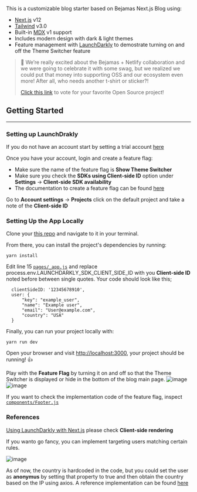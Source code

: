 This is a customizable blog starter based on Bejamas Next.js Blog using:

- [Next.js](https://github.com/vercel/next.js) v12
- [Tailwind](https://tailwindcss.com/) v3.0
- Built-in [MDX](https://mdxjs.com/) v1 support
- Includes modern design with dark & light themes
- Feature management with [LaunchDarkly](https://launchdarkly.com/) to demostrate turning on and off the Theme Switcher feature

> 🎉 We’re really excited about the Bejamas + Netlify collaboration and we were going to celebrate it with some swag, but we realized we could put that money into supporting OSS and our ecosystem even more! After all, who needs another t-shirt or sticker?!
>
> [Click this link](https://oss-form.netlify.app/) to vote for your favorite Open Source project!

## Getting Started

---

### Setting up LaunchDrakly 

If you do not have an account start by setting a trial account [here](https://launchdarkly.com/start-trial/)

Once you have your account, login and create a feature flag:

- Make sure the name of the feature flag is **Show Theme Switcher**
- Make sure you check the **SDKs using Client-side ID** option under **Settings** -> **Client-side SDK availability** 
- The documentation to create a feature flag can be found [here](https://docs.launchdarkly.com/home/getting-started/feature-flags)

Go to **Account settings** -> **Projects** click on the default project and take a note of the **Client-side ID**

### Setting Up the App Locally

Clone your [this repo](https://github.com/lcarrasco79/nextjs-blog-theme.git) and navigate to it in your terminal.

From there, you can install the project's dependencies by running:

```shell
yarn install
```

Edit line 15 [`pages/_app.js`](pages/_app.js) and replace process.env.LAUNCHDARKLY_SDK_CLIENT_SIDE_ID with you **Client-side ID** noted before between single quotes. Your code should look like this;

```nodejs
  clientSideID: '12345678910',
  user: {
      "key": "example_user",
      "name": "Example user",
      "email": "User@example.com",
      "country": "USA"
  }
```


Finally, you can run your project locally with:

```shell
yarn run dev
```

Open your browser and visit <http://localhost:3000>, your project should be running! :+1:

Play with the **Feature Flag** by turning it on and off so that the Theme Switcher is displayed or hide in the bottom of the blog main page.
![image](https://user-images.githubusercontent.com/64344591/171325161-472a97fa-b475-436b-8f3c-823f80b4bead.png)
![image](https://user-images.githubusercontent.com/64344591/171325310-2eda4779-d0ee-4531-a054-c966acdcfff2.png)

If you want to check the implementation code of the feature flag, inspect [`components/Footer.js`](components/Footer.js)


### References

[Using LaunchDarkly with Next.js](https://docs.launchdarkly.com/guides/platform-specific/nextjs) please check **Client-side rendering**

If you wanto go fancy, you can implement targeting users matching certain rules.

![image](https://user-images.githubusercontent.com/64344591/171326091-1a99bc7d-9c6f-45d1-b9fe-12b734219d88.png)

As of now, the country is hardcoded in the code, but you could set the user as **anonymus** by setting that property to true and then obtain the country based on the IP using axios. A reference implementation can be found [here](https://codesandbox.io/s/50bi9?file=/src/App.js:256-696)

